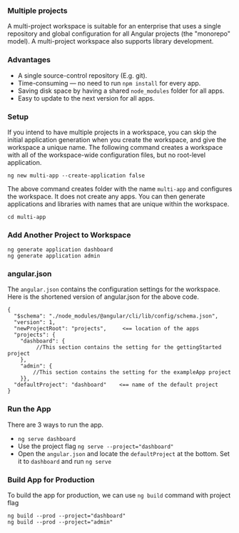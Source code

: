 ### Multiple projects
A multi-project workspace is suitable for an enterprise that uses a single repository and global configuration 
for all Angular projects (the "monorepo" model). A multi-project workspace also supports library development.

### Advantages
- A single source-control repository (E.g. git).
- Time-consuming — no need to run `npm install` for every app.
- Saving disk space by having a shared `node_modules` folder for all apps.
- Easy to update to the next version for all apps.

### Setup
If you intend to have multiple projects in a workspace, you can skip the initial application generation when you 
create the workspace, and give the workspace a unique name. The following command creates a workspace with all of the workspace-wide configuration files, but no root-level application.
```
ng new multi-app --create-application false
```
The above command creates folder with the name `multi-app` and configures the workspace. It does not create any apps.
You can then generate applications and libraries with names that are unique within the workspace.

```
cd multi-app
```

### Add Another Project to Workspace

```
ng generate application dashboard
ng generate application admin
```

### angular.json
The `angular.json` contains the configuration settings for the workspace. Here is the shortened version of angular.json for the above code.
```
{
  "$schema": "./node_modules/@angular/cli/lib/config/schema.json",
  "version": 1,
  "newProjectRoot": "projects",     <== location of the apps
  "projects": {
    "dashboard": {
         //This section contains the setting for the gettingStarted project      
    },
    "admin": {
        //This section contains the setting for the exampleApp project
    }},
  "defaultProject": "dashboard"    <== name of the default project
}
```

### Run the App
There are 3 ways to run the app.
- `ng serve dashboard`
- Use the project flag `ng serve --project="dashboard"`
- Open the `angular.json` and locate the `defaultProject` at the bottom. Set it to `dashboard` and run `ng serve`

### Build App for Production
To build the app for production, we can use `ng build` command with project flag
```
ng build --prod --project="dashboard"
ng build --prod --project="admin"
```

